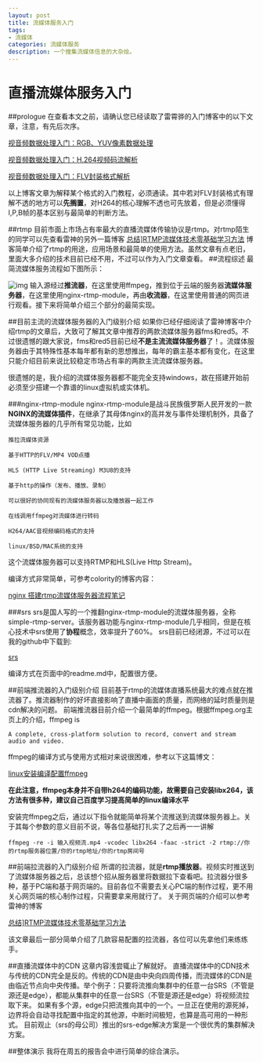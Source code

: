 ```yaml
---
layout: post
title: 流媒体服务入门
tags:
- 流媒体
categories: 流媒体服务
description: 一个搜集流媒体信息的大杂烩。
---
```


# 直播流媒体服务入门
##prologue
在查看本文之前，请确认您已经读取了雷霄骅的入门博客中的以下文章，注意，有先后次序。

[视音频数据处理入门：RGB、YUV像素数据处理](http://blog.csdn.net/leixiaohua1020/article/details/50534150)

[视音频数据处理入门：H.264视频码流解析](http://blog.csdn.net/leixiaohua1020/article/details/50534369)

[视音频数据处理入门：FLV封装格式解析](http://blog.csdn.net/leixiaohua1020/article/details/50535082)



以上博客文章为解释某个格式的入门教程，必须通读。其中若对FLV封装格式有理解不透的地方可以**先搁置**，对H264的核心理解不透也可先放着，但是必须懂得I,P,B帧的基本区别与最简单的判断方法。

##rtmp
目前市面上市场占有率最大的直播流媒体传输协议是rtmp。对rtmp陌生的同学可以先查看雷神的另外一篇博客
[总结\]RTMP流媒体技术零基础学习方法](http://blog.csdn.net/leixiaohua1020/article/details/15814587)
博客简单介绍了rtmp的用途，应用场景和最简单的使用方法。虽然文章有点老旧，里面大多介绍的技术目前已经不用，不过可以作为入门文章查看。
##流程综述
最简流媒体服务流程如下图所示：

![img](http://dl2.iteye.com/upload/attachment/0101/6229/7da220c4-0b1f-3bed-b30b-024a8968fd7f.jpg)
输入源经过**推流器**，在这里使用ffmpeg，推到位于云端的服务器**流媒体服务器**，在这里使用nginx-rtmp-module，再由**收流器**，在这里使用普通的网页进行观看。接下来将简单介绍三个部分的最简实现。

##目前主流的流媒体服务器的入门级别介绍
如果你已经仔细阅读了雷神博客中介绍rtmp的文章后，大致可了解其文章中推荐的两款流媒体服务器fms和red5。不过很遗憾的跟大家说，fms和red5目前已经**不是主流流媒体服务器**了！。流媒体服务器由于其特殊性基本每年都有新的思想推出，每年的霸主基本都有变化，在这里只能介绍目前来说比较稳定市场占有率的两款主流流媒体服务器。

很遗憾的是，我介绍的流媒体服务器都不能完全支持windows，故在搭建开始前必须至少搭建一个靠谱的linux虚拟机或实体机。

###nginx-rtmp-module
nginx-rtmp-module是战斗民族俄罗斯人民开发的一款**NGINX的流媒体插件**，在继承了其母体nginx的高并发与事件处理机制外，具备了流媒体服务器的几乎所有常见功能，比如
```
推拉流媒体资源

基于HTTP的FLV/MP4 VOD点播

HLS (HTTP Live Streaming) M3U8的支持

基于http的操作（发布、播放、录制）

可以很好的协同现有的流媒体服务器以及播放器一起工作

在线调用ffmpeg对流媒体进行转码

H264/AAC音视频编码格式的支持

linux/BSD/MAC系统的支持

```
这个流媒体服务器可以支持RTMP和HLS(Live Http Stream)。



编译方式非常简单，可参考colority的博客内容：

[nginx 搭建rtmp流媒体服务器流程笔记](http://blog.csdn.net/coloriy/article/details/51427041)



###srs
srs是国人写的一个推翻nginx-rtmp-module的流媒体服务器，全称simple-rtmp-server。该服务器功能与nginx-rtmp-module几乎相同，但是在核心技术中srs使用了**协程**概念，效率提升了60%。
srs目前已经闭源，不过可以在我的github中下载到:

[srs](https://github.com/godka/srs)

编译方式在页面中的readme.md中，配置很方便。

##前端推流器的入门级别介绍
目前基于rtmp的流媒体直播系统最大的难点就在推流器了。推流器制作的好坏直接影响了直播中画面的质量，而网络的延时质量则是cdn解决的问题。
前端推流器目前介绍一个最简单的ffmpeg。根据ffmpeg.org主页上的介绍，ffmpeg is 
```
A complete, cross-platform solution to record, convert and stream audio and video.
```
ffmpeg的编译方式与使用方式相对来说很困难，参考以下这篇博文：

[linux安装编译配置ffmpeg](https://my.oschina.net/zhangjie830621/blog/469909)

**在此注意，ffmpeg本身并不自带h264的编码功能，故需要自己安装libx264，该方法有很多种，建议自己百度学习提高简单的linux编译水平**

安装完ffmpeg之后，通过以下指令就能简单将某个流推送到流媒体服务器上。关于其每个参数的意义目前不说，等各位基础打扎实了之后再一一讲解
```
ffmpeg -re -i 输入视频流.mp4 -vcodec libx264 -faac -strict -2 rtmp://你的rtmp服务器位置/你的rtmp地址/你的rtmp房间号
```

##前端拉流器的入门级别介绍
所谓的拉流器，就是**rtmp播放器**。视频实时推送到了流媒体服务器之后，总该想个招从服务器里将数据拉下查看吧。拉流器分很多种，基于PC端和基于网页端的。目前各位不需要去关心PC端的制作过程，更不用关心网页端的核心制作过程，只需要拿来用就行了。
关于网页端的介绍可以参考雷神的博客

[总结\]RTMP流媒体技术零基础学习方法](http://blog.csdn.net/leixiaohua1020/article/details/15814587)

该文章最后一部分简单介绍了几款容易配置的拉流器，各位可以先拿他们来练练手。

##直播流媒体中的CDN
这章内容浅尝辄止了解就好。
直播流媒体中的CDN技术与传统的CDN完全是反的。传统的CDN是由中央向四周传播，而流媒体的CDN是由临近节点向中央传播。举个例子：只要将流推向集群中的任意一台SRS（不管是源还是edge），都能从集群中的任意一台SRS（不管是源还是edge）将视频流拉取下来。
如果有多个源，edge只把流推向其中的一个。一旦正在使用的源死掉，边界将会自动寻找配置中指定的其他源，中断时间极短，也算是高可用的一种形式。
目前观止（srs的母公司）推出的srs-edge解决方案是一个很优秀的集群解决方案。

##整体演示
我将在周五的报告会中进行简单的综合演示。